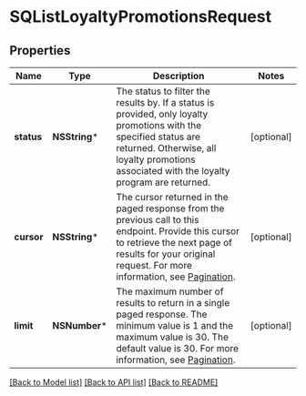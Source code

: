 # SQListLoyaltyPromotionsRequest

## Properties
Name | Type | Description | Notes
------------ | ------------- | ------------- | -------------
**status** | **NSString*** | The status to filter the results by. If a status is provided, only loyalty promotions with the specified status are returned. Otherwise, all loyalty promotions associated with the loyalty program are returned. | [optional] 
**cursor** | **NSString*** | The cursor returned in the paged response from the previous call to this endpoint. Provide this cursor to retrieve the next page of results for your original request. For more information, see [Pagination](https://developer.squareup.com/docs/build-basics/common-api-patterns/pagination). | [optional] 
**limit** | **NSNumber*** | The maximum number of results to return in a single paged response. The minimum value is 1 and the maximum value is 30. The default value is 30. For more information, see [Pagination](https://developer.squareup.com/docs/build-basics/common-api-patterns/pagination). | [optional] 

[[Back to Model list]](../README.md#documentation-for-models) [[Back to API list]](../README.md#documentation-for-api-endpoints) [[Back to README]](../README.md)


